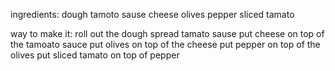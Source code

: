 ingredients:
dough
tamoto sause
cheese
olives
pepper
sliced tamato

way to make it:
roll out the dough
spread tamato sause
put cheese on top of the tamoato sauce
put olives on top of the cheese
put pepper on top of the olives
put sliced tamato on top of pepper